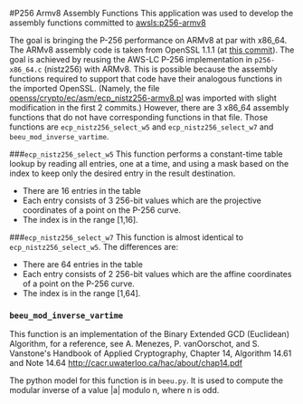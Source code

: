 #P256 Armv8 Assembly Functions
This application was used to develop the assembly functions committed to
[awsls:p256-armv8](https://github.com/awslabs/aws-lc/tree/p256-armv8)

The goal is bringing the P-256 performance on ARMv8 at par with x86_64.
The ARMv8 assembly code is taken from OpenSSL 1.1.1 (at [this commit](openssl/openssl@46a9ee8)).
The goal is achieved by reusing the AWS-LC P-256 implementation in `p256-x86_64.c` (nistz256) with ARMv8.
This is possible because the assembly functions required to support that code have their analogous functions in
the imported OpenSSL.
(Namely, the file [openss/crypto/ec/asm/ecp_nistz256-armv8.pl](https://github.com/openssl/openssl/blob/46a9ee8c796c8b5f8d95290676119b4f3d72be91/crypto/ec/asm/ecp_nistz256-armv8.pl)
was imported with slight modification in the first 2 commits.)
However, there are 3 x86_64 assembly functions that do not have corresponding functions in that file.
Those functions are `ecp_nistz256_select_w5` and `ecp_nistz256_select_w7` and `beeu_mod_inverse_vartime`.

###`ecp_nistz256_select_w5`
This function performs a constant-time table lookup by reading all entries, one at a time,
and using a mask based on the index to keep only the desired entry in the result destination.
* There are 16 entries in the table
* Each entry consists of 3 256-bit values which are the projective coordinates of a point
on the P-256 curve.
* The index is in the range [1,16].

###`ecp_nistz256_select_w7`
This function is almost identical to `ecp_nistz256_select_w5`. The differences are:
* There are 64 entries in the table
* Each entry consists of 2 256-bit values which are the affine coordinates of a point
on the P-256 curve.
* The index is in the range [1,64].

### `beeu_mod_inverse_vartime`
This function is an implementation of the Binary Extended GCD (Euclidean) Algorithm,
for a reference, see A. Menezes, P. vanOorschot, and S. Vanstone's Handbook of Applied Cryptography,
 Chapter 14, Algorithm 14.61 and Note 14.64
 http://cacr.uwaterloo.ca/hac/about/chap14.pdf

 The python model for this function is in `beeu.py`.
 It is used to compute the modular inverse of a value |a| modulo n, where n is odd.